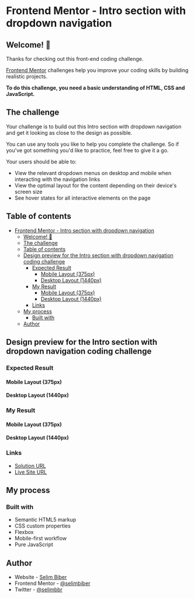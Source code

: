 # Frontend Mentor - Intro section with dropdown navigation

## Welcome! 👋

Thanks for checking out this front-end coding challenge.

[Frontend Mentor](https://www.frontendmentor.io) challenges help you improve your coding skills by building realistic projects.

**To do this challenge, you need a basic understanding of HTML, CSS and JavaScript.**

## The challenge

Your challenge is to build out this Intro section with dropdown navigation and get it looking as close to the design as possible.

You can use any tools you like to help you complete the challenge. So if you've got something you'd like to practice, feel free to give it a go.

Your users should be able to: 

- View the relevant dropdown menus on desktop and mobile when interacting with the navigation links 
- View the optimal layout for the content depending on their device's screen size 
- See hover states for all interactive elements on the page

## Table of contents
- [Frontend Mentor - Intro section with dropdown navigation](#frontend-mentor---intro-section-with-dropdown-navigation)
  - [Welcome! 👋](#welcome-)
  - [The challenge](#the-challenge)
  - [Table of contents](#table-of-contents)
  - [Design preview for the Intro section with dropdown navigation coding challenge](#design-preview-for-the-intro-section-with-dropdown-navigation-coding-challenge)
    - [Expected Result](#expected-result)
      - [Mobile Layout (375px)](#mobile-layout-375px)
      - [Desktop Layout (1440px)](#desktop-layout-1440px)
    - [My Result](#my-result)
      - [Mobile Layout (375px)](#mobile-layout-375px-1)
      - [Desktop Layout (1440px)](#desktop-layout-1440px-1)
    - [Links](#links)
  - [My process](#my-process)
    - [Built with](#built-with)
  - [Author](#author)

## Design preview for the Intro section with dropdown navigation coding challenge

### Expected Result

#### Mobile Layout (375px)

#### Desktop Layout (1440px)

### My Result

#### Mobile Layout (375px)

#### Desktop Layout (1440px)

### Links

- [Solution URL]()
- [Live Site URL](https://htmlpreview.github.io/?https://github.com/selimbiber/Pure-JavaScript-Projects/blob/main/DropdownNavigation/index.html)

## My process

### Built with

- Semantic HTML5 markup
- CSS custom properties
- Flexbox
- Mobile-first workflow
- Pure JavaScript

## Author

- Website - [Selim Biber](https://www.selimbiber.dev)
- Frontend Mentor - [@selimbiber](https://www.frontendmentor.io/profile/selimbiber)
- Twitter - [@selimbbr](https://www.twitter.com/selimbbr)
